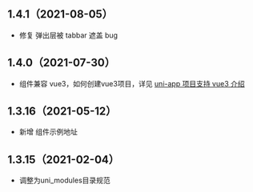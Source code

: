 ## 1.4.1（2021-08-05）
- 修复 弹出层被 tabbar 遮盖 bug
## 1.4.0（2021-07-30）
- 组件兼容 vue3，如何创建vue3项目，详见 [uni-app 项目支持 vue3 介绍](https://ask.dcloud.net.cn/article/37834)
## 1.3.16（2021-05-12）
- 新增 组件示例地址
## 1.3.15（2021-02-04）
- 调整为uni_modules目录规范 
